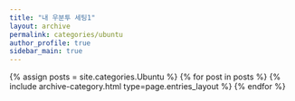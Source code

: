 ```yaml
---
title: "내 우분투 세팅1"
layout: archive
permalink: categories/ubuntu
author_profile: true
sidebar_main: true
---
```



{% assign posts = site.categories.Ubuntu %}
{% for post in posts %} {% include archive-category.html type=page.entries_layout %} {% endfor %}
